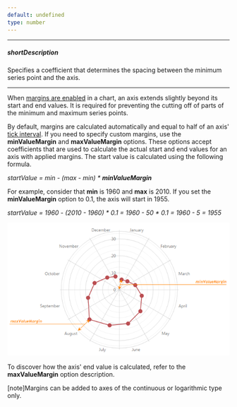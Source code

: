 ```yaml
---
default: undefined
type: number
---
```

---
##### shortDescription
Specifies a coefficient that determines the spacing between the minimum series point and the axis.

---
When [margins are enabled](/api-reference/20%20Data%20Visualization%20Widgets/17%20dxPolarChart/1%20Configuration/valueAxis/valueMarginsEnabled.md '/Documentation/ApiReference/Data_Visualization_Widgets/dxPolarChart/Configuration/valueAxis/#valueMarginsEnabled') in a chart, an axis extends slightly beyond its start and end values. It is required for preventing the cutting off of parts of the minimum and maximum series points.

By default, margins are calculated automatically and equal to half of an axis' [tick interval](/concepts/20%20Data%20Visualization/10%20Charts/352%20PolarChart%20Elements/050%20Axes/30%20Axis%20Ticks%20Arrangement.md '/Documentation/Guide/Data_Visualization/Charts/PolarChart_Elements/#Axes/Axis_Ticks_Arrangement'). If you need to specify custom margins, use the **minValueMargin** and **maxValueMargin** options. These options accept coefficients that are used to calculate the actual start and end values for an axis with applied margins. The start value is calculated using the following formula.

*startValue = min - (max - min) * **minValueMargin***		

For example, consider that **min** is 1960 and **max** is 2010. If you set the **minValueMargin** option to 0.1, the axis will start in 1955.

*startValue = 1960 - (2010 - 1960) * 0.1 = 1960 - 50 * 0.1 = 1960 - 5 = 1955*

![MinValueMargin ChartJS](/images/ChartJS/PolarValueMargins.png)

To discover how the axis' end value is calculated, refer to the **maxValueMargin** option description.

[note]Margins can be added to axes of the continuous or logarithmic type only.